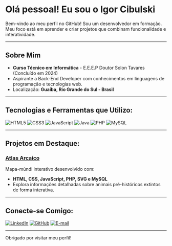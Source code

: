 # Olá pessoal! Eu sou o Igor Cibulski 

Bem-vindo ao meu perfil no GitHub! Sou um desenvolvedor em formação. Meu foco está em aprender e criar projetos que combinam funcionalidade e interatividade.  

---

## Sobre Mim
- **Curso Técnico em Informática** - E.E.E.P Doutor Solon Tavares (Concluído em 2024)
- Aspirante a Back-End Developer com conhecimentos em linguagens de programação e tecnologias web.
- Localização: **Guaíba, Rio Grande do Sul - Brasil**

---

## Tecnologias e Ferramentas que Utilizo:
![HTML5](https://img.shields.io/badge/HTML5-orange?style=for-the-badge&logo=html5&logoColor=white)
![CSS3](https://img.shields.io/badge/CSS3-blue?style=for-the-badge&logo=css3&logoColor=white)
![JavaScript](https://img.shields.io/badge/JavaScript-yellow?style=for-the-badge&logo=javascript&logoColor=black)
![Java](https://img.shields.io/badge/Java-007396?style=for-the-badge&logo=java&logoColor=white)
![PHP](https://img.shields.io/badge/PHP-purple?style=for-the-badge&logo=php&logoColor=white)
![MySQL](https://img.shields.io/badge/MySQL-lightblue?style=for-the-badge&logo=mysql&logoColor=black)

---

## Projetos em Destaque:
### [Atlas Arcaico](https://github.com/igorcibulskii/atlas-arcaico)
Mapa-múndi interativo desenvolvido com:
- **HTML, CSS, JavaScript, PHP, SVG e MySQL**
- Explora informações detalhadas sobre animais pré-históricos extintos de forma interativa.

---

## Conecte-se Comigo:
[![LinkedIn](https://img.shields.io/badge/LinkedIn-blue?style=for-the-badge&logo=linkedin&logoColor=white)](https://www.linkedin.com/in/igor-cibulski-01763b2aa/)
[![GitHub](https://img.shields.io/badge/GitHub-black?style=for-the-badge&logo=github&logoColor=white)](https://github.com/igorcibulskii)
[![E-mail](https://img.shields.io/badge/E--mail-red?style=for-the-badge&logo=gmail&logoColor=white)](mailto:igorjmcibulski@gmail.com)

---

Obrigado por visitar meu perfil! 
